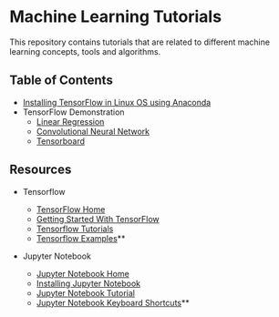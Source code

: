 # Machine Learning Tutorials

This repository contains tutorials that are related to different machine learning concepts, tools and algorithms.

## Table of Contents

* [Installing TensorFlow in Linux OS using Anaconda](Tensorflow_Installation.md)
* TensorFlow Demonstration
    * [Linear Regression](https://github.com/aymericdamien/TensorFlow-Examples/blob/master/notebooks/2_BasicModels/linear_regression.ipynb)
    * [Convolutional Neural Network](https://github.com/aymericdamien/TensorFlow-Examples/blob/master/notebooks/3_NeuralNetworks/convolutional_network.ipynb)
    * [Tensorboard](https://github.com/aymericdamien/TensorFlow-Examples/blob/master/notebooks/4_Utils/tensorboard_basic.ipynb)
    
## Resources

* Tensorflow
    * [TensorFlow Home](https://www.tensorflow.org/)
    * [Getting Started With TensorFlow](https://www.tensorflow.org/get_started/get_started)
    * [Tensorflow Tutorials](https://www.tensorflow.org/tutorials/)
    * [Tensorflow Examples](https://github.com/aymericdamien/TensorFlow-Examples/)**
    
* Jupyter Notebook
     * [Jupyter Notebook Home](http://jupyter.org/)
     * [Installing Jupyter Notebook](http://jupyter.readthedocs.io/en/latest/install.html)
     * [Jupyter Notebook Tutorial](https://plot.ly/python/ipython-notebook-tutorial/)
     * [Jupyter Notebook Keyboard Shortcuts](https://www.cheatography.com/weidadeyue/cheat-sheets/jupyter-notebook/)**
